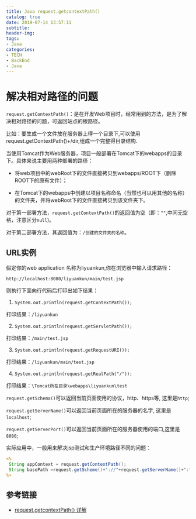```yaml
---
title: Java request.getcontextPath()
catalog: true
date: 2019-07-14 13:57:11
subtitle:
header-img:
tags:
- Java
categories:
- TECH
- BackEnd
- Java
---
```


# 解决相对路径的问题

`request.getContextPath()`：是在开发Web项目时，经常用到的方法，是为了解决相对路径的问题，可返回站点的根路径。

比如：要生成一个文件放在服务器上得一个目录下,可以使用request.getContextPath()+/dir,组成一个完整得目录结构.


当使用Tomcat作为Web服务器，项目一般部署在Tomcat下的webapps的目录下。具体来说主要用两种部署的路径：

- 将web项目中的webRoot下的文件直接拷贝到webapps/ROOT下（删除ROOT下的原有文件）；

- 在Tomcat下的webapps中创建以项目名称命名（当然也可以用其他的名称）的文件夹，并将webRoot下的文件直接拷贝到该文件夹下。

对于第一部署方法，`request.getContextPath()`的返回值为空（即：`""`,中间无空格，注意区分`null`)。

对于第二部署方法，其返回值为：`/创建的文件夹的名称`。

## URL实例

假定你的web application 名称为liyuankun,你在浏览器中输入请求路径：

`http://localhost:8080/liyuankun/main/test.jsp`

则执行下面向行代码后打印出如下结果：

1. `System.out.println(request.getContextPath());`

打印结果：`/liyuankun`

2. `System.out.println(request.getServletPath());`

打印结果：`/main/test.jsp`

3. `System.out.println(request.getRequestURI());`

打印结果：`/liyuankun/main/test.jsp`

4. `System.out.println(request.getRealPath("/"));`

打印结果：`\Tomcat所在目录\webapps\liyuankun\test`


`request.getSchema()`可以返回当前页面使用的协议，http、https等, 这里是`http`;

`request.getServerName()`可以返回当前页面所在的服务器的名字, 这里是`localhost`;

`request.getServerPort()`可以返回当前页面所在的服务器使用的端口,这里是`8080`;

实际应用中，一般用来解决jsp测试和生产环境路径不同的问题：

```JSP
<%
 String appContext = request.getContextPath();
 String basePath =request.getScheme()+"://"+request.getServerName()+":"+request.getServerPort() + appContext; 
%>

```

## 参考链接

- [request.getcontextPath() 详解](https://blog.csdn.net/haojiahj/article/details/8796472)
